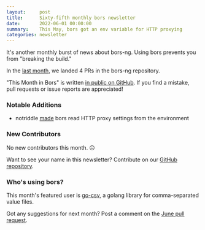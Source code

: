 ```yaml
---
layout:     post
title:      Sixty-fifth monthly bors newsletter
date:       2022-06-01 00:00:00
summary:    This May, bors got an env variable for HTTP proxying
categories: newsletter
---
```


It's another monthly burst of news about bors-ng. Using bors prevents you from "breaking the build."

In the [last month](https://github.com/bors-ng/bors-ng/pulls?q=is%3Apr+is%3Amerged+closed%3A2022-05-01..2022-05-31),
we landed 4 PRs in the bors-ng repository.

"This Month in Bors" is written [in public on GitHub][GitHub for TMiB].
If you find a mistake, pull requests or issue reports are appreciated!

[GitHub for TMiB]: https://github.com/bors-ng/bors-ng.github.io


### Notable Additions

* notriddle [made](https://github.com/bors-ng/bors-ng/pull/1502) bors read HTTP proxy settings from the environment


### New Contributors

No new contributors this month. ☹️

Want to see your name in this newsletter? Contribute on our [GitHub repository](https://github.com/bors-ng/bors-ng).


### Who's using bors?

This month's featured user is [go-csv](https://github.com/JensRantil/go-csv), a golang library for comma-separated value files.

Got any suggestions for next month?
Post a comment on the [June pull request](https://github.com/bors-ng/bors-ng.github.io/pull/172).
